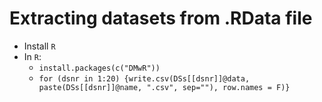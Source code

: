 # Extracting datasets from .RData file

* Install `R`
* In `R`:
    * `install.packages(c("DMwR"))`
    * `for (dsnr in 1:20) {write.csv(DSs[[dsnr]]@data, paste(DSs[[dsnr]]@name, ".csv", sep=""), row.names = F)}`
